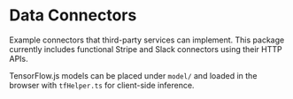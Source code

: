# Data Connectors

Example connectors that third-party services can implement. This package currently includes functional Stripe and Slack connectors using their HTTP APIs.

TensorFlow.js models can be placed under `model/` and loaded in the browser with `tfHelper.ts` for client-side inference.

